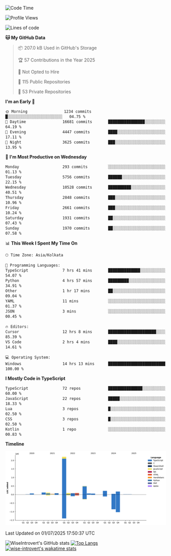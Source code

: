 <!--START_SECTION:waka-->
![Code Time](http://img.shields.io/badge/Code%20Time-2%2C372%20hrs%2036%20mins-blue)

![Profile Views](http://img.shields.io/badge/Profile%20Views-0-blue)

![Lines of code](https://img.shields.io/badge/From%20Hello%20World%20I%27ve%20Written-3.9%20million%20lines%20of%20code-blue)

**🐱 My GitHub Data** 

> 📦 207.0 kB Used in GitHub's Storage 
 > 
> 🏆 57 Contributions in the Year 2025
 > 
> 🚫 Not Opted to Hire
 > 
> 📜 115 Public Repositories 
 > 
> 🔑 53 Private Repositories 
 > 
**I'm an Early 🐤** 

```text
🌞 Morning                1234 commits        █░░░░░░░░░░░░░░░░░░░░░░░░   04.75 % 
🌆 Daytime                16681 commits       ████████████████░░░░░░░░░   64.19 % 
🌃 Evening                4447 commits        ████░░░░░░░░░░░░░░░░░░░░░   17.11 % 
🌙 Night                  3625 commits        ███░░░░░░░░░░░░░░░░░░░░░░   13.95 % 
```
📅 **I'm Most Productive on Wednesday** 

```text
Monday                   293 commits         ░░░░░░░░░░░░░░░░░░░░░░░░░   01.13 % 
Tuesday                  5756 commits        ██████░░░░░░░░░░░░░░░░░░░   22.15 % 
Wednesday                10528 commits       ██████████░░░░░░░░░░░░░░░   40.51 % 
Thursday                 2848 commits        ███░░░░░░░░░░░░░░░░░░░░░░   10.96 % 
Friday                   2661 commits        ███░░░░░░░░░░░░░░░░░░░░░░   10.24 % 
Saturday                 1931 commits        ██░░░░░░░░░░░░░░░░░░░░░░░   07.43 % 
Sunday                   1970 commits        ██░░░░░░░░░░░░░░░░░░░░░░░   07.58 % 
```


📊 **This Week I Spent My Time On** 

```text
🕑︎ Time Zone: Asia/Kolkata

💬 Programming Languages: 
TypeScript               7 hrs 41 mins       ██████████████░░░░░░░░░░░   54.07 % 
Python                   4 hrs 57 mins       █████████░░░░░░░░░░░░░░░░   34.91 % 
Other                    1 hr 17 mins        ██░░░░░░░░░░░░░░░░░░░░░░░   09.04 % 
YAML                     11 mins             ░░░░░░░░░░░░░░░░░░░░░░░░░   01.37 % 
JSON                     3 mins              ░░░░░░░░░░░░░░░░░░░░░░░░░   00.45 % 

🔥 Editors: 
Cursor                   12 hrs 8 mins       █████████████████████░░░░   85.39 % 
VS Code                  2 hrs 4 mins        ████░░░░░░░░░░░░░░░░░░░░░   14.61 % 

💻 Operating System: 
Windows                  14 hrs 13 mins      █████████████████████████   100.00 % 
```

**I Mostly Code in TypeScript** 

```text
TypeScript               72 repos            ███████████████░░░░░░░░░░   60.00 % 
JavaScript               22 repos            █████░░░░░░░░░░░░░░░░░░░░   18.33 % 
Lua                      3 repos             █░░░░░░░░░░░░░░░░░░░░░░░░   02.50 % 
CSS                      3 repos             █░░░░░░░░░░░░░░░░░░░░░░░░   02.50 % 
Kotlin                   1 repo              ░░░░░░░░░░░░░░░░░░░░░░░░░   00.83 % 
```



**Timeline**

![Lines of Code chart](https://raw.githubusercontent.com/wise-introvert/wise-introvert/master/assets/bar_graph.png)


 Last Updated on 01/07/2025 17:50:37 UTC
<!--END_SECTION:waka-->

![WiseIntrovert's GitHub stats](https://github-readme-stats.vercel.app/api?username=wise-introvert&count_private=true&show_icons=true)
[![Top Langs](https://github-readme-stats.vercel.app/api/top-langs/?username=wise-introvert&langs_count=10)](https://github.com/anuraghazra/github-readme-stats)
[![wise-introvert's wakatime stats](https://github-readme-stats.vercel.app/api/wakatime?username=wiseintrovert)](https://github.com/anuraghazra/github-readme-stats)

